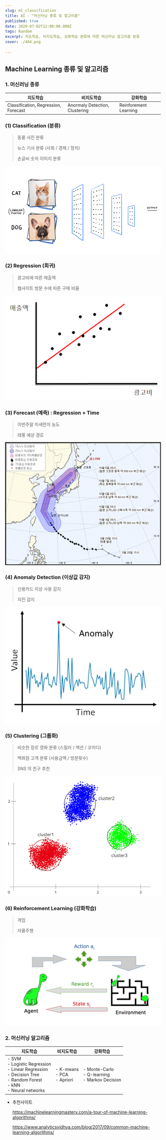 ```yaml
---
slug: ml_classification
title: AI - "머신러닝 종류 및 알고리즘"
published: true
date: 2020-07-02T12:00:00.000Z
tags: Random
excerpt: 지도학습, 비지도학습, 강화학습 분류에 따른 머신러닝 알고리즘 분류
cover: ./404.png

---
```




## Machine Learning 종류 및 알고리즘



### 1. 머신러닝 종류

| 지도학습                             | 비지도학습                     | 강화학습              |
| ------------------------------------ | ------------------------------ | --------------------- |
| Classification, Regression, Forecast | Anormaly Detection, Clustering | Reinforement Learning |



### (1) Classification (분류)

> 동물 사진 분류
>
> 뉴스 기사 분류 (사회 / 경제 / 정치)
>
> 손글씨 숫자 이미지 분류

![classification_cat](./classification_cat.gif)

### (2) Regression (회귀)

> 광고비에 따른 매출액
>
> 웹사이트 방문 수에 따른 구매 비율

![regression_cost](./regression_cost.png)

### (3) Forecast (예측) : Regression + Time

> 이번주말 미세먼지 농도
>
> 태풍 예상 경로



![forecast_taepoong](./forecast_taepoong.png)



### (4) Anomaly Detection (이상값 감지)

> 신용카드 이상 사용 감지
>
> 지진 감지

![anomaly_detextion](./anomaly_detextion.png)



### (5) Clustering (그룹화)

> 비슷한 장르 영화 분류 (스릴러 / 액션 / 코미디)
>
> 백화점 고객 분류 (사용금액 / 방문횟수)
>
> SNS 의 친구 추천

![clustering](./clustering.png)



### (6) Reinforcement Learning (강화학습)

> 게임
>
> 자율주행

![reinforcement_learning](./reinforcement_learning.png)

### 2. 머신러닝 알고리즘

| 지도학습                                                     | 비지도학습                          | 강화학습                                               |
| ------------------------------------------------------------ | ----------------------------------- | ------------------------------------------------------ |
| - SVM<br />- Logistic Regression<br />- Linear Regression<br />- Decision Tree<br />- Random Forest<br />- kNN<br />- Neural networks | - K-means<br />- PCA<br />- Apriori | - Monte-Carlo<br />- Q-learning<br />- Markov Decision |

- 추천사이트

  https://machinelearningmastery.com/a-tour-of-machine-learning-algorithms/

  https://www.analyticsvidhya.com/blog/2017/09/common-machine-learning-algorithms/

  